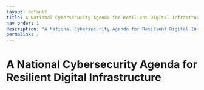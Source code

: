 ```yaml
---
layout: default
title: A National Cybersecurity Agenda for Resilient Digital Infrastructure 
nav_order: 1
description: "A National Cybersecurity Agenda for Resilient Digital Infrastructure"
permalink: /
---
```


# A National Cybersecurity Agenda for Resilient Digital Infrastructure
